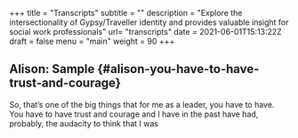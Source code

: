 +++
title = "Transcripts"
subtitle = ""
description = "Explore the intersectionality of Gypsy/Traveller identity and provides valuable insight for social work professionals"
url= "transcripts"
date = 2021-06-01T15:13:22Z
draft = false
menu = "main"
weight = 90
+++

## Alison: Sample {#alison-you-have-to-have-trust-and-courage}

So, that’s one of the big things that for me as a leader, you have to have. You have to have trust and courage and I have in the past have had, probably, the audacity to think that I was
